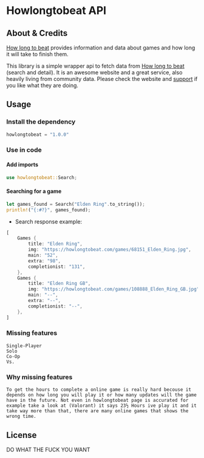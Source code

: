 # Howlongtobeat API

## About & Credits

[How long to beat](https://howlongtobeat.com/) provides information and data about games and how long it will take to finish them.

This library is a simple wrapper api to fetch data from [How long to beat](https://howlongtobeat.com/) (search and detail).
It is an awesome website and a great service, also heavily living from community data. Please check the website and [support](https://howlongtobeat.com/donate.php) if you like what they are doing.

## Usage

### Install the dependency

```rust
howlongtobeat = "1.0.0"
```

### Use in code

#### Add imports


```rust
use howlongtobeat::Search;
```


#### Searching for a game

```rust
let games_found = Search("Elden Ring".to_string());
println!("{:#?}", games_found);
```

* Search response example:

```rust
[
    Games {
        title: "Elden Ring",
        img: "https://howlongtobeat.com/games/68151_Elden_Ring.jpg",
        main: "52",
        extra: "98",
        completionist: "131",
    },
    Games {
        title: "Elden Ring GB",
        img: "https://howlongtobeat.com/games/108888_Elden_Ring_GB.jpg",
        main: "--",
        extra: "--",
        completionist: "--",
    },
]
```

### Missing features
    Single-Player
    Solo
    Co-Op
    Vs.

### Why missing features
    To get the hours to complete a online game is really hard becouse it depends on how long you will play it or how many updates will the game have in the future. Not even in howlongtobeat page is accurated for example take a look at (Valorant) it says 23½ Hours ive play it and it take way more than that, there are many online games that shows the wrong time.

## License

DO WHAT THE FUCK YOU WANT